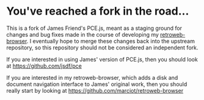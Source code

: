 
# You've reached a fork in the road...

This is a fork of James Friend's PCE.js, meant as a staging ground for changes and bug fixes made in the course of developing my [retroweb-browser](https://github.com/marciot/retroweb-browser). I eventually hope to merge these changes back into the upstream repository, so this repository should not be considered an independent fork.

If you are interested in using James' version of PCE.js, then you should look at https://github.com/jsdf/pce

If you are interested in my retroweb-browser, which adds a disk and document navigation interface to James' original work, then you should really start by looking at https://github.com/marciot/retroweb-browser
